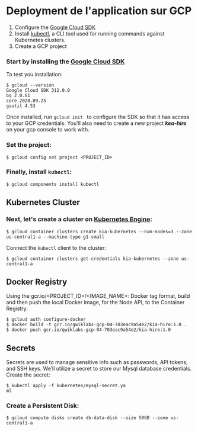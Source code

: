 # Deployment de l'application sur GCP
1. Configure the [Google Cloud SDK](https://cloud.google.com/sdk)
2. Install [kubectl](https://kubernetes.io/docs/reference/kubectl/overview/), a CLI tool used for running commands against Kubernetes clusters.
3. Create a GCP project

### Start by installing the [Google Cloud SDK](https://cloud.google.com/sdk)

To test you installation:
```
$ gcloud --version
Google Cloud SDK 312.0.0
bq 2.0.61
core 2020.09.25
gsutil 4.53

```
Once installed, run ```gcloud init ``` to configure the SDK so that it has access to your GCP credentials. You'll also need to create a new project ***kea-hire*** on your gcp console to work with.

### Set the project:

```
$ gcloud config set project <PROJECT_ID>

```
### Finally, install ```kubectl```:

```
$ gcloud components install kubectl
```
## Kubernetes Cluster
### Next, let's create a cluster on [Kubernetes Engine](https://console.cloud.google.com/kubernetes):

```
$ gcloud container clusters create kia-kubernetes --num-nodes=3 --zone us-central1-a --machine-type g1-small
```
Connect the ```kubectl``` client to the cluster:
```
$ gcloud container clusters get-credentials kia-kubernetes --zone us-central1-a
```
## Docker Registry
Using the gcr.io/<PROJECT_ID>/<IMAGE_NAME>:<TAG> Docker tag format, build and then push the local Docker image, for the Node API, to the Container Registry:
```
$ gcloud auth configure-docker
$ docker build -t gcr.io/qwiklabs-gcp-04-703eac9a54e2/kia-hire:1.0 .
$ docker push gcr.io/qwiklabs-gcp-04-703eac9a54e2/kia-hire:1.0
```

## Secrets
Secrets are used to manage sensitive info such as passwords, API tokens, and SSH keys. We’ll utilize a secret to store our Mysql database credentials.
Create the secret:
```
$ kubectl apply -f kubernetes/mysql-secret.ya
ml
```
### Create a Persistent Disk:

```
$ gcloud compute disks create db-data-disk --size 50GB --zone us-central1-a
```

